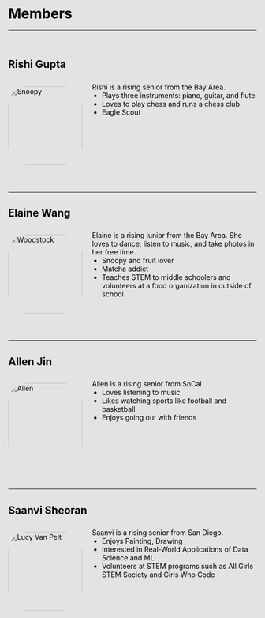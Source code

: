 <style>
@media (max-width: 600px) {
  .member-block {
    flex-direction: column !important;
    align-items: center !important;
    text-align: center;
  }
  .member-block img {
    margin-bottom: 10px;
  }
}

/* Default (light mode) text color */
body, .member-block, .member-block p, .member-block ul, .member-block li, #TableOfContents a {
  color: #000;
}

/* Dark mode override */
.dark body, .dark .member-block, .dark .member-block p, .dark .member-block ul, .dark .member-block li, .dark #TableOfContents a {
  color: #fff;
}

body {
    background-image: url('/img/test11.svg');
    background-size: cover;
    background-position: center;
    background-attachment: fixed;
    background-repeat: no-repeat;
    position: relative;
}

body::before {
    content: '';
    position: fixed;
    top: 0;
    left: 0;
    width: 100%;
    height: 100%;
    background-color: rgba(0, 0, 0, 0.1); /* Dark overlay - adjust opacity */
    z-index: -1;
}

</style>

<h1 style="margin-bottom: 1rem;">Members</h1>
<hr style="margin-top: 1rem; margin-bottom: 3.5rem;">

## Rishi Gupta

<div class="member-block" style="display: flex; align-items: flex-start; gap: 20px; flex-wrap: wrap; margin-bottom: 40px;">

  <img src="rishi.png"
       alt="Snoopy"
       style="width: 150px; height: 160px; object-fit: cover; border-radius: 25%; object-position: center; flex-shrink: 0;">

  <div style="flex: 1; text-align: left;">
    <p style="margin: 0; padding-top: 0.5em;">
      Rishi is a rising senior from the Bay Area. 
    </p>
    <ul style="margin: 0; padding-left: 20px;">
      <li>Plays three instruments: piano, guitar, and flute</li>
      <li>Loves to play chess and runs a chess club</li>
      <li>Eagle Scout</li>
    </ul>
  </div>

</div>

---

## Elaine Wang

<div class="member-block" style="display: flex; align-items: flex-start; gap: 20px; flex-wrap: wrap; margin-bottom: 40px;">

  <img src="elaine.png"
       alt="Woodstock"
       style="width: 150px; height: 160px; object-fit: cover; border-radius: 25%; object-position: center; flex-shrink: 0;">

  <div style="flex: 1; text-align: left;">
    <p style="margin: 0; padding-top: 0.5em;">
      Elaine is a rising junior from the Bay Area. She loves to dance, listen to music, and take photos in her free time.
    </p>
    <ul style="margin: 0; padding-left: 20px;">
      <li>Snoopy and fruit lover </li>
      <li>Matcha addict</li>
      <li>Teaches STEM to middle schoolers and volunteers at a food organization in outside of school</li>
    </ul>
  </div>

</div>

---

## Allen Jin

<div class="member-block" style="display: flex; align-items: flex-start; gap: 20px; flex-wrap: wrap; margin-bottom: 40px;">

  <img src="allen.png"
       alt="Allen"
       style="width: 150px; height: 160px; object-fit: cover; border-radius: 25%; object-position: center; flex-shrink: 0;">

  <div style="flex: 1; text-align: left;">
    <p style="margin: 0; padding-top: 0.5em;">
      Allen is a rising senior from SoCal
    </p>
    <ul style="margin: 0; padding-left: 20px;">
      <li>Loves listening to music</li>
      <li>Likes watching sports like football and basketball</li>
      <li>Enjoys going out with friends</li>
    </ul>
  </div>
  
</div>

---

## Saanvi Sheoran

<div class="member-block" style="display: flex; align-items: flex-start; gap: 20px; flex-wrap: wrap; margin-bottom: 40px;">

  <img src="saanvi.png"
       alt="Lucy Van Pelt"
       style="width: 150px; height: 160px; object-fit: cover; border-radius: 25%; object-position: center; flex-shrink: 0;">

  <div style="flex: 1; text-align: left;">
    <p style="margin: 0; padding-top: 0.5em;">
      Saanvi is a rising senior from San Diego.
    </p>
    <ul style="margin: 0; padding-left: 20px;">
      <li>Enjoys Painting, Drawing</li>
      <li>Interested in Real-World Applications of Data Science and ML</li>
      <li>Volunteers at STEM programs such as All Girls STEM Society and Girls Who Code</li>
    </ul>
  </div>
  
</div>
